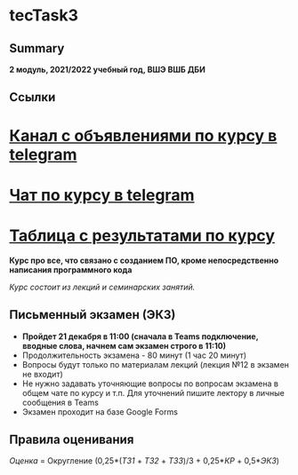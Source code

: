 # tecTask3
## Summary

**2 модуль, 2021/2022 учебный год, ВШЭ ВШБ ДБИ**

## Ссылки

# [Канал с объявлениями по курсу в telegram](https://t.me/tphsetechprog2021_2)
# [Чат по курсу в telegram](https://t.me/joinchat/9Wrx-cie3EM0NWNi)
# [Таблица с результатами по курсу](https://docs.google.com/spreadsheets/d/1gBPYIjqejT6cFvr_Y6E2HRNFTH587no-LVD-pQW_Ef8/edit?usp=sharing)

**Курс про все, что связано с созданием ПО, кроме непосредственно написания программного кода**

*Курс состоит из лекций и семинарских занятий.*

## Письменный экзамен (ЭКЗ)

- **Пройдет 21 декабря в 11:00 (сначала в Teams подключение, вводные слова, начнем сам экзамен строго в 11:10)**
- Продолжительность экзамена - 80 минут (1 час 20 минут)
- Вопросы будут только по материалам лекций (лекция №12 в экзамен не входит)
- Не нужно задавать уточняющие вопросы по вопросам экзамена в общем чате по курсу и т.п. Для уточнений пишите лектору в личные сообщения в Teams
- Экзамен проходит на базе Google Forms

## Правила оценивания

*Оценка* = Округление (0,25\*(*ТЗ1* + *ТЗ2* + *ТЗ3*)/3 + 0,25\**КР* + 0,5\**ЭКЗ*)

[0]:https://img.shields.io/badge/year-2021%2F2022-blue
[1]:https://img.shields.io/badge/status-exam-yellow
[2]:https://progress-bar.dev/100/
